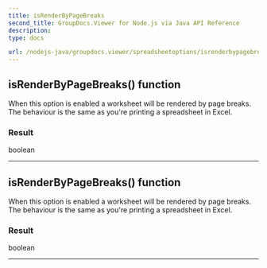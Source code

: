 ```yaml
---
title: isRenderByPageBreaks
second_title: GroupDocs.Viewer for Node.js via Java API Reference
description: 
type: docs

url: /nodejs-java/groupdocs.viewer/spreadsheetoptions/isrenderbypagebreaks/
---
```


## isRenderByPageBreaks()  function
When this option is enabled a worksheet will be rendered by page breaks.
 The behaviour is the same as you're printing a spreadsheet in Excel.

### Result
boolean


---


## isRenderByPageBreaks()  function
When this option is enabled a worksheet will be rendered by page breaks.
 The behaviour is the same as you're printing a spreadsheet in Excel.

### Result
boolean


---


